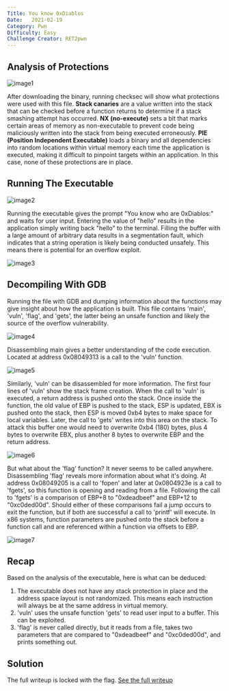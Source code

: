 ```yaml
---
Title: You know 0xDiablos
Date:   2021-02-19
Category: Pwn
Difficulty: Easy
Challenge Creator: RET2pwn
---
```


## Analysis of Protections

![image1](./images/Picture2.png)

After downloading the binary, running checksec will show what protections were used with this file. **Stack canaries** are a value written into the stack that can be checked before a function returns to determine if a stack smashing attempt has occurred. **NX (no-execute)** sets a bit that marks certain areas of memory as non-executable to prevent code being maliciously written into the stack from being executed erroneously. **PIE (Position Independent Executable)** loads a binary and all dependencies into random locations within virtual memory each time the application is executed, making it difficult to pinpoint targets within an application. In this case, none of these protections are in place.

## Running The Executable

![image2](./images/Picture3.png)

Running the executable gives the prompt &quot;You know who are 0xDiablos:&quot; and waits for user input. Entering the value of &quot;hello&quot; results in the application simply writing back &quot;hello&quot; to the terminal. Filling the buffer with a large amount of arbitrary data results in a segmentation fault, which indicates that a string operation is likely being conducted unsafely. This means there is potential for an overflow exploit.

![image3](./images/Picture4.png)

## Decompiling With GDB

Running the file with GDB and dumping information about the functions may give insight about how the application is built. This file contains &#39;main&#39;, &#39;vuln&#39;, &#39;flag&#39;, and &#39;gets&#39;, the latter being an unsafe function and likely the source of the overflow vulnerability.

![image4](./images/Picture5.png)

Disassembling main gives a better understanding of the code execution. Located at address 0x08049313 is a call to the &#39;vuln&#39; function.

![image5](./images/Picture6.png)

Similarly, &#39;vuln&#39; can be disassembled for more information. The first four lines of &#39;vuln&#39; show the stack frame creation. When the call to &#39;vuln&#39; is executed, a return address is pushed onto the stack. Once inside the function, the old value of EBP is pushed to the stack, ESP is updated, EBX is pushed onto the stack, then ESP is moved 0xb4 bytes to make space for local variables. Later, the call to &#39;gets&#39; writes into this area on the stack. To attack this buffer one would need to overwrite 0xb4 (180) bytes, plus 4 bytes to overwrite EBX, plus another 8 bytes to overwrite EBP and the return address.

![image6](./images/Picture7.png)

But what about the &#39;flag&#39; function? It never seems to be called anywhere. Disassembling &#39;flag&#39; reveals more information about what it&#39;s doing. At address 0x08049205 is a call to &#39;fopen&#39; and later at 0x0804923e is a call to &#39;fgets&#39;, so this function is opening and reading from a file. Following the call to &#39;fgets&#39; is a comparison of EBP+8 to &quot;0xdeadbeef&quot; and EBP+12 to &quot;0xc0ded00d&quot;. Should either of these comparisons fail a jump occurs to exit the function, but if both are successful a call to &#39;printf&#39; will execute. In x86 systems, function parameters are pushed onto the stack before a function call and are referenced within a function via offsets to EBP.

![image7](./images/Picture8.png)

## Recap

Based on the analysis of the executable, here is what can be deduced:

1. The executable does not have any stack protection in place and the address space layout is not randomized. This means each instruction will always be at the same address in virtual memory.
2. &#39;vuln&#39; uses the unsafe function &#39;gets&#39; to read user input to a buffer. This can be exploited.
3. &#39;flag&#39; is never called directly, but it reads from a file, takes two parameters that are compared to &quot;0xdeadbeef&quot; and &quot;0xc0ded00d&quot;, and prints something out.

## Solution

The full writeup is locked with the flag. [See the full writeup][writeup_url]

[writeup_url]: ./You%20know%200xDiablos.pdf
